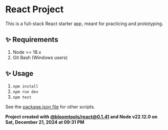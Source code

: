 # React Project

This is a full-stack React starter app, meant for practicing and prototyping.

## ✨ Requirements

1. Node >= 18.x
2. Git Bash (Windows users)

## ✨ Usage

1. `npm install`
2. `npm run dev`
3. `npm test`

See the [package.json file](./package.json) for other scripts.

**Project created with [@bloomtools/react@0.1.41](https://github.com/bloominstituteoftechnology/npm-tools-react) and Node v22.12.0 on Sat, December 21, 2024 at 09:31 PM**
